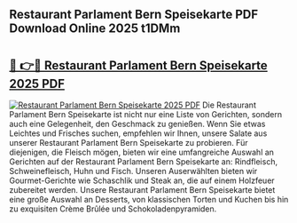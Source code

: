 ## Restaurant Parlament Bern Speisekarte PDF Download Online 2025 t1DMm

# <h2><a href="http://gceeba.nevu.top/?p=Restaurant+Parlament+Bern+Speisekarte">🔗 👉🔴 Restaurant Parlament Bern Speisekarte 2025 PDF</a></h2>

[![Restaurant Parlament Bern Speisekarte 2025 PDF](https://i.imgur.com/dBaPXMq.png)](http://gceeba.nevu.top/?p=Restaurant+Parlament+Bern+Speisekarte)
Die Restaurant Parlament Bern Speisekarte ist nicht nur eine Liste von Gerichten, sondern auch eine Gelegenheit, den Geschmack zu genießen. Wenn Sie etwas Leichtes und Frisches suchen, empfehlen wir Ihnen, unsere Salate aus unserer Restaurant Parlament Bern Speisekarte zu probieren. Für diejenigen, die Fleisch mögen, bieten wir eine umfangreiche Auswahl an Gerichten auf der Restaurant Parlament Bern Speisekarte an: Rindfleisch, Schweinefleisch, Huhn und Fisch. Unseren Auserwählten bieten wir Gourmet-Gerichte wie Schaschlik und Steak an, die auf einem Holzfeuer zubereitet werden. Unsere Restaurant Parlament Bern Speisekarte bietet eine große Auswahl an Desserts, von klassischen Torten und Kuchen bis hin zu exquisiten Crème Brûlée und Schokoladenpyramiden.
